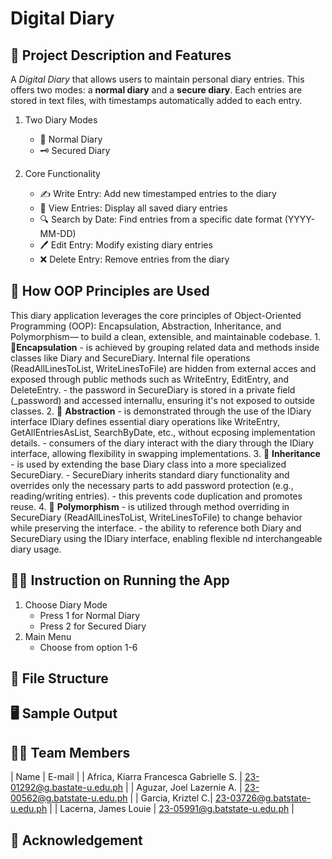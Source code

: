# Digital Diary

## 🧩 Project Description and Features
A *Digital Diary* that allows users to maintain personal diary entries. This offers two modes: a **normal diary** and a **secure diary**. Each entries are stored in text files, with timestamps automatically added to each entry.

1. Two Diary Modes
	- 📓 Normal Diary
	- 🗝 Secured Diary

2. Core Functionality
	- ✍️ Write Entry: Add new timestamped entries to the diary
	- 📖 View Entries: Display all saved diary entries
	- 🔍 Search by Date: Find entries from a specific date format (YYYY-MM-DD)
	- 🖊️ Edit Entry: Modify existing diary entries
	- ❌ Delete Entry: Remove entries from the diary

## 🧠 How OOP Principles are Used
This diary application leverages the core principles of Object-Oriented Programming (OOP): Encapsulation, Abstraction, Inheritance, and Polymorphism— to build a clean, extensible, and maintainable codebase.
	1. 🔐**Encapsulation**
		- is achieved by grouping related data and methods inside classes like Diary and SecureDiary. Internal file operations (ReadAllLinesToList, WriteLinesToFile) are hidden from external acces and exposed through public methods such as WriteEntry, EditEntry, and DeleteEntry.
		- the password in SecureDiary is stored in a private field (_password) and accessed internallu, ensuring it's not exposed to outside classes.
	2. 🎯 **Abstraction**
		- is demonstrated through the use of the IDiary interface
		 IDiary defines essential diary operations like WriteEntry, GetAllEntriesAsList, SearchByDate, etc., without ecposing implementation details.
		- consumers of the diary interact with the diary through the IDiary interface, allowing flexibility in swapping implementations.
	3. 🧬 **Inheritance**
		- is used by extending the base Diary class into a more specialized SecureDiary.
		- SecureDiary inherits standard diary functionality and overrides only the necessary parts to add password protection (e.g., reading/writing entries).
		- this prevents code duplication and promotes reuse.
	4. 🔁 **Polymorphism**
		- is utilized through method overriding in SecureDiary (ReadAllLinesToList, WriteLinesToFile) to change behavior while preserving the interface.
		- the ability to reference both Diary and SecureDiary using the IDiary interface, enabling flexible nd interchangeable diary usage.

## 🧑‍🏫 Instruction on Running the App
1. Choose Diary Mode
	- Press 1 for Normal Diary
	- Press 2 for Secured Diary
2. Main Menu
	- Choose from option 1-6

## 📂 File Structure

## 🖥 Sample Output

## 🧑‍💻 Team Members
| Name | E-mail |
| Africa, Kiarra Francesca Gabrielle S. | 23-01292@g.bastate-u.edu.ph |
| Aguzar, Joel Lazernie A. | 23-00562@g.batstate-u.edu.ph |
| Garcia, Kriztel C.| 23-03726@g.batstate-u.edu.ph |
| Lacerna, James Louie | 23-05991@g.batstate-u.edu.ph |

## 🤝 Acknowledgement